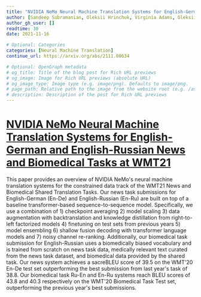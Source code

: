 ```yaml
---
title: "NVIDIA NeMo Neural Machine Translation Systems for English-German and English-Russian News and Biomedical Tasks at WMT21"
author: [Sandeep Subramanian, Oleksii Hrinchuk, Virginia Adams, Oleksii Kuchaiev]
author_gh_user: []
readtime: 30
date: 2021-11-16

# Optional: Categories
categories: [Neural Machine Translation]
continue_url: https://arxiv.org/abs/2111.08634

# Optional: OpenGraph metadata
# og_title: Title of the blog post for Rich URL previews
# og_image: Image for Rich URL previews (absolute URL)
# og_image_type: Image type (e.g. image/png). Defaults to image/png.
# page_path: Relative path to the image from the website root (e.g. /assets/images/). If specified, the image at this path will be used for the link preview. It is unlikely you will need this parameter - you can probably use og_image instead.
# description: Description of the post for Rich URL previews
---
```


# [NVIDIA NeMo Neural Machine Translation Systems for English-German and English-Russian News and Biomedical Tasks at WMT21](https://arxiv.org/abs/2111.08634)

This paper provides an overview of NVIDIA NeMo's neural machine translation systems for the constrained data track of the WMT21 News and Biomedical Shared Translation Tasks. Our news task submissions for English-German (En-De) and English-Russian (En-Ru) are built on top of a baseline transformer-based sequence-to-sequence model. Specifically, we use a combination of 1) checkpoint averaging 2) model scaling 3) data augmentation with backtranslation and knowledge distillation from right-to-left factorized models 4) finetuning on test sets from previous years 5) model ensembling 6) shallow fusion decoding with transformer language models and 7) noisy channel re-ranking. Additionally, our biomedical task submission for English-Russian uses a biomedically biased vocabulary and is trained from scratch on news task data, medically relevant text curated from the news task dataset, and biomedical data provided by the shared task. Our news system achieves a sacreBLEU score of 39.5 on the WMT'20 En-De test set outperforming the best submission from last year's task of 38.8. Our biomedical task Ru-En and En-Ru systems reach BLEU scores of 43.8 and 40.3 respectively on the WMT'20 Biomedical Task Test set, outperforming the previous year's best submissions.

<!-- more -->

